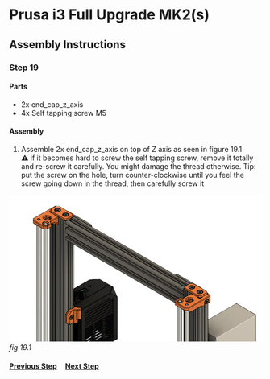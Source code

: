 # Prusa i3 Full Upgrade MK2(s)

## Assembly Instructions

### Step 19


#### Parts  

* 2x end_cap_z_axis
* 4x Self tapping screw M5

#### Assembly

1. Assemble 2x end_cap_z_axis on top of Z axis as seen in figure 19.1<br>
   :warning: if it becomes hard to screw the self tapping screw, remove it totally and re-screw it carefully. You might damage the thread otherwise. Tip: put the screw on the hole, turn counter-clockwise until you feel the screw going down in the thread, then carefully screw it

![](img/fig19.1.jpg)\
*fig 19.1*

#### [Previous Step](step18.md) &nbsp;&nbsp;&nbsp; [Next Step](step20.md)

